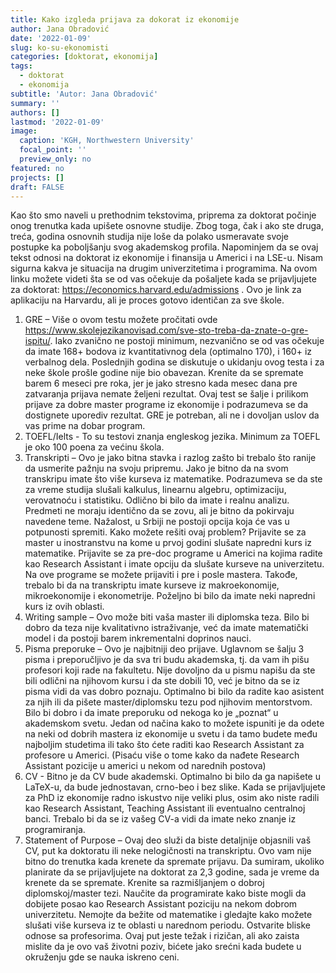 ```yaml
---
title: Kako izgleda prijava za dokorat iz ekonomije
author: Jana Obradović
date: '2022-01-09'
slug: ko-su-ekonomisti
categories: [doktorat, ekonomija]
tags:
  - doktorat
  - ekonomija
subtitle: 'Autor: Jana Obradović'
summary: ''
authors: []
lastmod: '2022-01-09' 
image:
  caption: 'KGH, Northwestern University'
  focal_point: ''
  preview_only: no
featured: no
projects: []
draft: FALSE
---
```


Kao što smo naveli u prethodnim tekstovima, priprema za doktorat počinje onog trenutka kada upišete osnovne studije. Zbog toga, čak i ako ste druga, treća, godina osnovnih studija nije loše da polako usmeravate svoje postupke ka poboljšanju svog akademskog profila. Napominjem da se ovaj tekst odnosi na doktorat iz ekonomije i finansija u Americi i na LSE-u. Nisam sigurna kakva je situacija na drugim univerzitetima i programima. 
Na ovom linku možete videti šta se od vas očekuje da pošaljete kada se prijavljujete za doktorat: https://economics.harvard.edu/admissions . Ovo je link za aplikaciju na Harvardu, ali je proces gotovo identičan za sve škole.
1)	GRE – Više o ovom testu možete pročitati ovde https://www.skolejezikanovisad.com/sve-sto-treba-da-znate-o-gre-ispitu/. Iako zvanično ne postoji minimum, nezvanično se od vas očekuje da imate 168+ bodova iz kvantitativnog dela (optimalno 170), i 160+ iz verbalnog dela. Poslednjih godina se diskutuje o ukidanju ovog testa i za neke škole prošle godine nije bio obavezan. Krenite da se spremate barem 6 meseci pre roka, jer je jako stresno kada mesec dana pre zatvaranja prijava nemate željeni rezultat. Ovaj test se šalje i prilikom prijave za dobre master programe iz ekonomije i podrazumeva se da dostignete uporediv rezultat. GRE je potreban, ali ne i dovoljan uslov da vas prime na dobar program.
2)	TOEFL/Ielts  - To su testovi znanja engleskog jezika. Minimum za TOEFL je oko 100 poena za većinu škola.
3)	Transkripti – Ovo je jako bitna stavka i razlog zašto bi trebalo što ranije da usmerite pažnju na svoju pripremu. Jako je bitno da na svom transkripu imate što više kurseva iz matematike. Podrazumeva se da ste za vreme studija slušali kalkulus, linearnu algebru, optimizaciju, verovatnoću i statistiku. Odlično bi bilo da imate i realnu analizu. Predmeti ne moraju identično da se zovu, ali je bitno da pokirvaju navedene teme. Nažalost, u Srbiji ne postoji opcija koja će vas u potpunosti spremiti. Kako možete rešiti ovaj problem? Prijavite se za master u inostranstvu na kome u prvoj godini slušate napredni kurs iz matematike. Prijavite se za pre-doc programe u Americi na kojima radite kao Research Assistant i imate opciju da slušate kurseve na univerzitetu. Na ove programe se možete prijaviti i pre i posle mastera. Takođe, trebalo bi da na transkriptu imate kurseve iz makroekonomije, mikroekonomije i ekonometrije. Poželjno bi bilo da imate neki napredni kurs iz ovih oblasti.
4)	Writing sample – Ovo može biti vaša master ili diplomska teza. Bilo bi dobro da teza nije kvalitativno istraživanje, već da imate matematički model i da postoji barem inkrementalni doprinos nauci.
5)	Pisma preporuke – Ovo je najbitniji deo prijave. Uglavnom se šalju 3 pisma i preporučljivo je da sva tri budu akademska, tj. da vam ih pišu profesori koji rade na fakultetu. Nije dovoljno da u pismu napišu da ste bili odlični na njihovom kursu i da ste dobili 10, već je bitno da se iz pisma vidi da vas dobro poznaju. Optimalno bi bilo da radite kao asistent za njih ili da pišete master/diplomsku tezu pod njihovim mentorstvom. Bilo bi dobro i da imate preporuku od nekoga ko je „poznat“ u akademskom svetu. Jedan od načina kako to možete ispuniti je da odete na neki od dobrih mastera iz ekonomije u svetu i da tamo budete među najboljim studetima ili tako što ćete raditi kao Research Assistant za profesore u Americi. (Pisaću više o tome kako da nađete Research Assistant pozicije u americi u nekom od narednih postova)
6)	CV - Bitno je da CV bude akademski. Optimalno bi bilo da ga napišete u LaTeX-u, da bude jednostavan, crno-beo i bez slike. Kada se prijavljujete za PhD iz ekonomije radno iskustvo nije veliki plus, osim ako niste radili kao Research Assistant, Teaching Assistant ili eventualno centralnoj banci. Trebalo bi da se iz vašeg CV-a vidi da imate neko znanje iz programiranja.
7)	Statement of Purpose – Ovaj deo služi da biste detaljnije objasnili vaš CV, put ka doktoratu ili neke nelogičnosti na transkriptu. Ovo vam nije bitno do trenutka kada krenete da spremate prijavu.
Da sumiram, ukoliko planirate da se prijavljujete na doktorat za 2,3 godine, sada je vreme da krenete da se spremate. Krenite sa razmišljanjem o dobroj diplomskoj/master tezi. Naučite da programirate kako biste mogli da dobijete posao kao Research Assistant poziciju na nekom dobrom univerzitetu. Nemojte da bežite od matematike i gledajte kako možete slušati više kurseva iz te oblasti u narednom periodu. Ostvarite bliske odnose sa profesorima. Ovaj put jeste težak i rizičan, ali ako zaista mislite da je ovo vaš životni poziv, bićete jako srećni kada budete u okruženju gde se nauka iskreno ceni.

